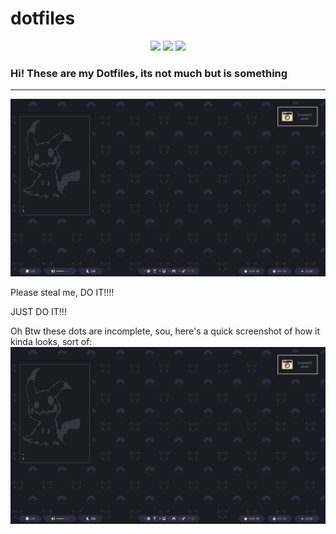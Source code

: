 # dotfiles

<p align="center">
  <a href="https://github.com/FrenzyExists/dotfiles/stargazers"><img src="https://img.shields.io/github/stars/FrenzyExists/dotfiles?colorA=4c566a&colorB=BF616A&style=for-the-badge&logo=starship"></a>
  <a href="https://github.com/FrenzyExists/dotfiles/issues"><img src="https://img.shields.io/github/issues/FrenzyExists/dotfiles?colorA=4c566a&colorB=88C0D0&style=for-the-badge&logo=bugatti"></a>
  <a href="https://github.com/FrenzyExists/dotfiles/network/members"><img src="https://img.shields.io/github/forks/FrenzyExists/dotfiles?colorA=4c566a&colorB=BF616A&style=for-the-badge&logo=github"></a>

<h3>Hi! These are my Dotfiles, its not much but is something </h3>

---

<p>

<p align="center">
  <img src="screenshots/screenshot_1.png">
</p>

Please steal me, DO IT!!!!


JUST DO IT!!!

Oh Btw these dots are incomplete, sou, here's a quick screenshot of how it kinda looks, sort of:
<img src="screenshots/screenshot_1.png" alt="nord-icon" align="center">
